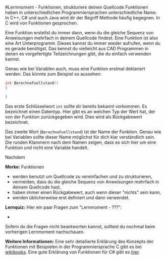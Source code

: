#Lernmoment - Funktionen, strukturiere deinen Quellcode
Funktionen haben in unterschiedlichen Programmiersprachen unterschiedliche Name. In C++, C# und auch Java wird dir der Begriff Methode häufig begegnen. In C wird von Funktionen gesprochen.

Eine Funktion erstellst du immer dann, wenn du die gleiche Sequenz von Anweisungen mehrfach in deinem Quellcode findest. Eine Funktion ist also eine Art Unterprogramm. Dieses kannst du immer wieder aufrufen, wenn du es gerade benötigst. Das kennst du vielleicht aus CAD Programmen in denen es vorgefertigte Teilzeichnungen gibt, die du einfach verwenden kannst.

Genau wie bei Variablen auch, muss eine Funktion erstmal deklariert werden. Das könnte zum Beispiel so aussehen:

```c
int BerechneFuellstand()
{

}
```

Das erste Schlüsselwort `int` sollte dir bereits bekannt vorkommen. Es bezeichnet einen Datentyp. Hier gibt es an welchen Typ der Wert hat, der von der Funktion zurückgegeben wird. Dies wird als Rückgabewert bezeichnet.

Das zweite Wort (`BerechneFuellstand`) ist der Name der Funktion. Genau wie bei Variablen sollte dieser Name möglichst für dich klar verständlich sein. Die runden Klammern nach dem Namen zeigen, dass es sich hier um eine Funktion und nicht eine Variable handelt.

Nachdem


**Merke:** Funktionen

- werden benutzt um Quellcode zu vereinfachen und zu strukturieren,
- vermeiden, dass du die gleiche Sequenz von Anweisungen mehrfach in deinem Quellcode hast,
- haben immer einen Rückgabewert, auch wenn dieser "nichts" sein kann,
- werden üblicherweise erst definiert und dann verwendet.

**Lernquiz:** Hier ein paar Fragen zum "Lernmoment - ???":

- 

Sofern du die Fragen nicht beantworten kannst, solltest du nochmal beim vorherigen Lernmoment nachschauen.

**Weitere Informationen:** Eine sehr detailierte Erklärung des Konzepts der Funktionen mit Beispielen in der Programmiersprache C gibt es bei [wikibooks](https://de.wikibooks.org/wiki/C-Programmierung:_Funktionen). Eine gute Erklärung von Funktionen für C# gibt es [hier](https://msdn.microsoft.com/de-de/library/ms173114.aspx).
